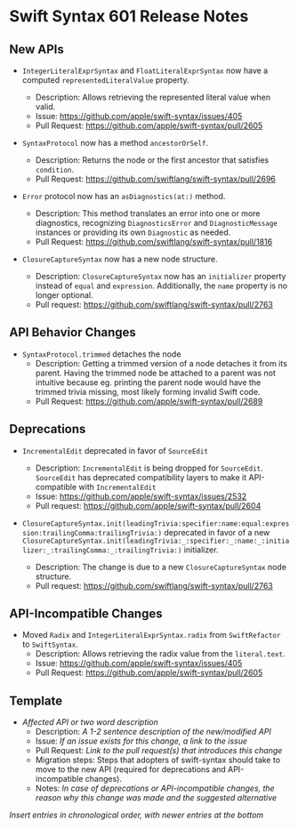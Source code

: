 # Swift Syntax 601 Release Notes

## New APIs

- `IntegerLiteralExprSyntax` and `FloatLiteralExprSyntax` now have a computed `representedLiteralValue` property.
  - Description: Allows retrieving the represented literal value when valid.
  - Issue: https://github.com/apple/swift-syntax/issues/405
  - Pull Request: https://github.com/apple/swift-syntax/pull/2605
    
- `SyntaxProtocol` now has a method `ancestorOrSelf`.
  - Description: Returns the node or the first ancestor that satisfies `condition`.
  - Pull Request: https://github.com/swiftlang/swift-syntax/pull/2696

- `Error` protocol now has an `asDiagnostics(at:)` method.
  - Description: This method translates an error into one or more diagnostics, recognizing `DiagnosticsError` and `DiagnosticMessage` instances or providing its own `Diagnostic` as needed.
  - Pull Request: https://github.com/swiftlang/swift-syntax/pull/1816
  
- `ClosureCaptureSyntax` now has a new node structure.
  - Description: `ClosureCaptureSyntax` now has an `initializer` property instead of `equal` and `expression`. Additionally, the `name` property is no longer optional.
  - Pull request: https://github.com/swiftlang/swift-syntax/pull/2763

## API Behavior Changes

- `SyntaxProtocol.trimmed` detaches the node
  - Description: Getting a trimmed version of a node detaches it from its parent. Having the trimmed node be attached to a parent was not intuitive because eg. printing the parent node would have the trimmed trivia missing, most likely forming invalid Swift code.
  - Pull Request: https://github.com/apple/swift-syntax/pull/2689

## Deprecations

- `IncrementalEdit` deprecated in favor of `SourceEdit`
  - Description: `IncrementalEdit` is being dropped for `SourceEdit`. `SourceEdit` has deprecated compatibility layers to make it API-compatible with `IncrementalEdit`
  - Issue: https://github.com/apple/swift-syntax/issues/2532
  - Pull request: https://github.com/apple/swift-syntax/pull/2604
  
- `ClosureCaptureSyntax.init(leadingTrivia:specifier:name:equal:expression:trailingComma:trailingTrivia:)` deprecated in favor of a new `ClosureCaptureSyntax.init(leadingTrivia:_:specifier:_:name:_:initializer:_:trailingComma:_:trailingTrivia:)` initializer.
  - Description: The change is due to a new `ClosureCaptureSyntax` node structure.
  - Pull request: https://github.com/swiftlang/swift-syntax/pull/2763 

## API-Incompatible Changes

- Moved `Radix` and `IntegerLiteralExprSyntax.radix` from `SwiftRefactor` to `SwiftSyntax`.
  - Description: Allows retrieving the radix value from the `literal.text`.
  - Issue: https://github.com/apple/swift-syntax/issues/405
  - Pull Request: https://github.com/apple/swift-syntax/pull/2605

## Template

- *Affected API or two word description*
  - Description: *A 1-2 sentence description of the new/modified API*
  - Issue: *If an issue exists for this change, a link to the issue*
  - Pull Request: *Link to the pull request(s) that introduces this change*
  - Migration steps: Steps that adopters of swift-syntax should take to move to the new API (required for deprecations and API-incompatible changes).
  - Notes: *In case of deprecations or API-incompatible changes, the reason why this change was made and the suggested alternative*

*Insert entries in chronological order, with newer entries at the bottom*
